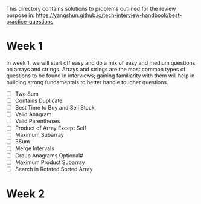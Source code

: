 This directory contains solutions to problems outlined for the review purpose in:
https://yangshun.github.io/tech-interview-handbook/best-practice-questions


# Week 1
In week 1, we will start off easy and do a mix of easy and medium questions on arrays and strings. Arrays and strings are the most common types of questions to be found in interviews; gaining familiarity with them will help in building strong fundamentals to better handle tougher questions.

- [ ] Two Sum
- [ ] Contains Duplicate
- [ ] Best Time to Buy and Sell Stock
- [ ] Valid Anagram
- [ ] Valid Parentheses
- [ ] Product of Array Except Self
- [ ] Maximum Subarray
- [ ] 3Sum
- [ ] Merge Intervals
- [ ] Group Anagrams
Optional#
- [ ] Maximum Product Subarray
- [ ] Search in Rotated Sorted Array

# Week 2
